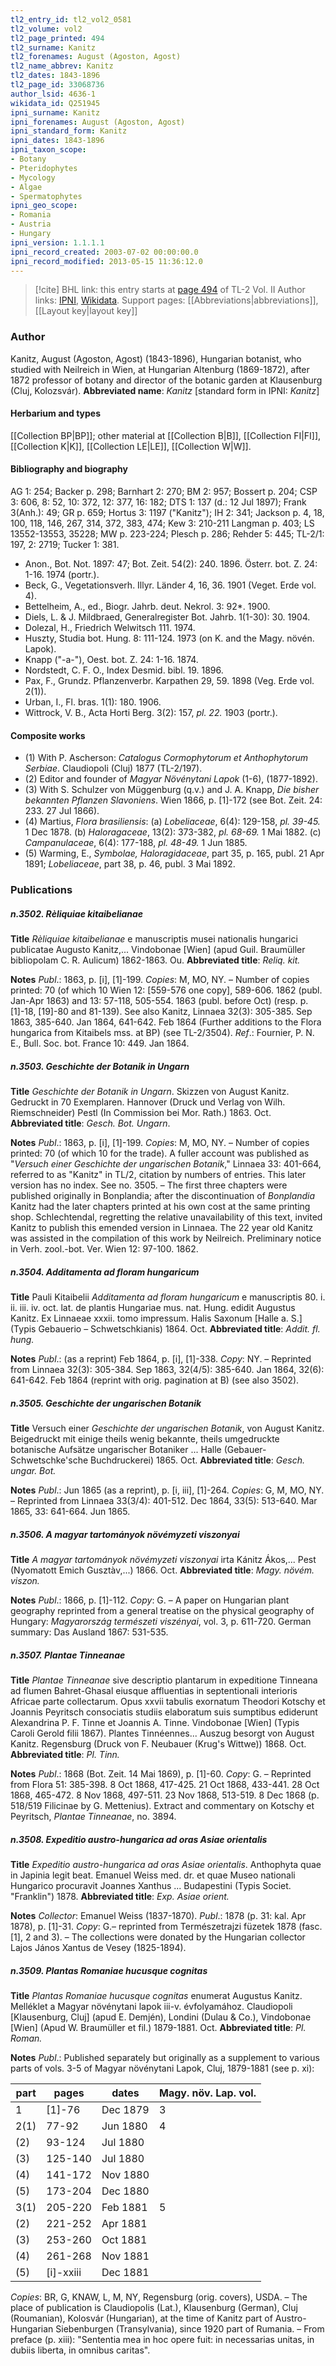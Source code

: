 ```yaml
---
tl2_entry_id: tl2_vol2_0581
tl2_volume: vol2
tl2_page_printed: 494
tl2_surname: Kanitz
tl2_forenames: August (Agoston, Agost)
tl2_name_abbrev: Kanitz
tl2_dates: 1843-1896
tl2_page_id: 33068736
author_lsid: 4636-1
wikidata_id: Q251945
ipni_surname: Kanitz
ipni_forenames: August (Agoston, Agost)
ipni_standard_form: Kanitz
ipni_dates: 1843-1896
ipni_taxon_scope: 
- Botany
- Pteridophytes
- Mycology
- Algae
- Spermatophytes
ipni_geo_scope: 
- Romania
- Austria
- Hungary
ipni_version: 1.1.1.1
ipni_record_created: 2003-07-02 00:00:00.0
ipni_record_modified: 2013-05-15 11:36:12.0
---
```


> [!cite] BHL link: this entry starts at [page 494](https://www.biodiversitylibrary.org/page/33068736) of TL-2 Vol. II
> Author links: [IPNI](https://www.ipni.org/a/4636-1), [Wikidata](https://www.wikidata.org/wiki/Q251945). Support pages: [[Abbreviations|abbreviations]], [[Layout key|layout key]]

### Author

Kanitz, August (Agoston, Agost) (1843-1896), Hungarian botanist, who studied with Neilreich in Wien, at Hungarian Altenburg (1869-1872), after 1872 professor of botany and director of the botanic garden at Klausenburg (Cluj, Kolozsvár). 
**Abbreviated name**: *Kanitz* \[standard form in IPNI: *Kanitz*\]

#### Herbarium and types

[[Collection BP|BP]]; other material at [[Collection B|B]], [[Collection FI|FI]], [[Collection K|K]], [[Collection LE|LE]], [[Collection W|W]].

#### Bibliography and biography

AG 1: 254; Backer p. 298; Barnhart 2: 270; BM 2: 957; Bossert p. 204; CSP 3: 606, 8: 52, 10: 372, 12: 377, 16: 182; DTS 1: 137 (d.: 12 Jul 1897); Frank 3(Anh.): 49; GR p. 659; Hortus 3: 1197 ("Kanitz"); IH 2: 341; Jackson p. 4, 18, 100, 118, 146, 267, 314, 372, 383, 474; Kew 3: 210-211 Langman p. 403; LS 13552-13553, 35228; MW p. 223-224; Plesch p. 286; Rehder 5: 445; TL-2/1: 197, 2: 2719; Tucker 1: 381.
- Anon., Bot. Not. 1897: 47; Bot. Zeit. 54(2): 240. 1896. Österr. bot. Z. 24: 1-16. 1974 (portr.).
- Beck, G., Vegetationsverh. Illyr. Länder 4, 16, 36. 1901 (Veget. Erde vol. 4).
- Bettelheim, A., ed., Biogr. Jahrb. deut. Nekrol. 3: 92\*. 1900.
- Diels, L. & J. Mildbraed, Generalregister Bot. Jahrb. 1(1-30): 30. 1904.
- Dolezal, H., Friedrich Welwitsch 111. 1974.
- Huszty, Studia bot. Hung. 8: 111-124. 1973 (on K. and the Magy. növén. Lapok).
- Knapp ("-a-"), Oest. bot. Z. 24: 1-16. 1874.
- Nordstedt, C. F. O., Index Desmid. bibl. 19. 1896.
- Pax, F., Grundz. Pflanzenverbr. Karpathen 29, 59. 1898 (Veg. Erde vol. 2(1)).
- Urban, I., Fl. bras. 1(1): 180. 1906.
- Wittrock, V. B., Acta Horti Berg. 3(2): 157, *pl. 22.* 1903 (portr.).

#### Composite works

- (1) With P. Ascherson: *Catalogus Cormophytorum et Anthophytorum Serbiae*. Claudiopoli (Cluj) 1877 (TL-2/197).
- (2) Editor and founder of *Magyar Növénytani Lapok* (1-6), (1877-1892).
- (3) With S. Schulzer von Müggenburg (q.v.) and J. A. Knapp, *Die bisher bekannten Pflanzen Slavoniens*. Wien 1866, p. \[1\]-172 (see Bot. Zeit. 24: 233. 27 Jul 1866).
- (4) Martius, *Flora brasiliensis*:
(a) *Lobeliaceae*, 6(4): 129-158, *pl. 39-45.* 1 Dec 1878.
(b) *Haloragaceae*, 13(2): 373-382, *pl. 68-69.* 1 Mai 1882.
(c) *Campanulaceae*, 6(4): 177-188, *pl. 48-49.* 1 Jun 1885.
- (5) Warming, E., *Symbolae, Haloragidaceae*, part 35, p. 165, publ. 21 Apr 1891; *Lobeliaceae*, part 38, p. 46, publ. 3 Mai 1892.

### Publications

##### n.3502. Rèliquiae kitaibelianae

**Title**
*Rèliquiae kitaibelianae* e manuscriptis musei nationalis hungarici publicatae Augusto Kanitz,... Vindobonae \[Wien\] (apud Guil. Braumüller bibliopolam C. R. Aulicum) 1862-1863. Ou.
**Abbreviated title**: *Reliq. kit.*

**Notes**
*Publ*.: 1863, p. \[i\], \[1\]-199. *Copies*: M, MO, NY. – Number of copies printed: 70 (of which 10 Wien 12: \[559-576 one copy\], 589-606. 1862 (publ. Jan-Apr 1863) and 13: 57-118, 505-554. 1863 (publ. before Oct) (resp. p. \[1\]-18, \[19\]-80 and 81-139). See also Kanitz, Linnaea 32(3): 305-385. Sep 1863, 385-640. Jan 1864, 641-642. Feb 1864 (Further additions to the Flora hungarica from Kitaibels mss. at BP) (see TL-2/3504).
*Ref*.: Fournier, P. N. E., Bull. Soc. bot. France 10: 449. Jan 1864.

##### n.3503. Geschichte der Botanik in Ungarn

**Title**
*Geschichte der Botanik in Ungarn*. Skizzen von August Kanitz. Gedruckt in 70 Exemplaren. Hannover (Druck und Verlag von Wilh. Riemschneider) Pestl (In Commission bei Mor. Rath.) 1863. Oct.
**Abbreviated title**: *Gesch. Bot. Ungarn*.

**Notes**
*Publ*.: 1863, p. \[i\], \[1\]-199. *Copies*: M, MO, NY. – Number of copies printed: 70 (of which 10 for the trade). A fuller account was published as "*Versuch einer Geschichte der ungarischen Botanik*," Linnaea 33: 401-664, referred to as "Kanitz" in TL/2, citation by numbers of entries. This later version has no index. See no. 3505. – The first three chapters were published originally in Bonplandia; after the discontinuation of *Bonplandia* Kanitz had the later chapters printed at his own cost at the same printing shop. Schlechtendal, regretting the relative unavailability of this text, invited Kanitz to publish this emended version in Linnaea. The 22 year old Kanitz was assisted in the compilation of this work by Neilreich. Preliminary notice in Verh. zool.-bot. Ver. Wien 12: 97-100. 1862.

##### n.3504. Additamenta ad floram hungaricum

**Title**
Pauli Kitaibelii *Additamenta ad floram hungaricum* e manuscriptis 80. i. ii. iii. iv. oct. lat. de plantis Hungariae mus. nat. Hung. edidit Augustus Kanitz. Ex Linnaeae xxxii. tomo impressum. Halis Saxonum \[Halle a. S.\] (Typis Gebauerio – Schwetschkianis) 1864. Oct.
**Abbreviated title**: *Addit. fl. hung.*

**Notes**
*Publ*.: (as a reprint) Feb 1864, p. \[i\], \[1\]-338. *Copy*: NY. – Reprinted from Linnaea 32(3): 305-384. Sep 1863, 32(4/5): 385-640. Jan 1864, 32(6): 641-642. Feb 1864 (reprint with orig. pagination at B) (see also 3502).

##### n.3505. Geschichte der ungarischen Botanik

**Title**
Versuch einer *Geschichte der ungarischen Botanik*, von August Kanitz. Beigedruckt mit einige theils wenig bekannte, theils umgedruckte botanische Aufsätze ungarischer Botaniker ... Halle (Gebauer-Schwetschke'sche Buchdruckerei) 1865. Oct.
**Abbreviated title**: *Gesch. ungar. Bot.*

**Notes**
*Publ*.: Jun 1865 (as a reprint), p. \[i, iii\], \[1\]-264. *Copies*: G, M, MO, NY. – Reprinted from Linnaea 33(3/4): 401-512. Dec 1864, 33(5): 513-640. Mar 1865, 33: 641-664. Jun 1865.

##### n.3506. A magyar tartományok növémyzeti viszonyai

**Title**
*A magyar tartományok növémyzeti viszonyai* irta Kánitz Ákos,... Pest (Nyomatott Emich Gusztàv,...) 1866. Oct.
**Abbreviated title**: *Magy. növém. viszon.*

**Notes**
*Publ*.: 1866, p. \[1\]-112. *Copy*: G. – A paper on Hungarian plant geography reprinted from a general treatise on the physical geography of Hungary: *Magyarország természeti viszényai*, vol. 3, p. 611-720. German summary: Das Ausland 1867: 531-535.

##### n.3507. Plantae Tinneanae

**Title**
*Plantae Tinneanae* sive descriptio plantarum in expeditione Tinneana ad flumen Bahret-Ghasal eiusque affluentias in septentionali interioris Africae parte collectarum. Opus xxvii tabulis exornatum Theodori Kotschy et Joannis Peyritsch consociatis studiis elaboratum suis sumptibus ediderunt Alexandrina P. F. Tinne et Joannis A. Tinne. Vindobonae \[Wien\] (Typis Caroli Gerold filii 1867). Plantes Tinnéennes... Auszug besorgt von August Kanitz. Regensburg (Druck von F. Neubauer (Krug's Wittwe)) 1868. Oct.
**Abbreviated title**: *Pl. Tinn.*

**Notes**
*Publ*.: 1868 (Bot. Zeit. 14 Mai 1869), p. \[1\]-60. *Copy*: G. – Reprinted from Flora 51: 385-398. 8 Oct 1868, 417-425. 21 Oct 1868, 433-441. 28 Oct 1868, 465-472. 8 Nov 1868, 497-511. 23 Nov 1868, 513-519. 8 Dec 1868 (p. 518/519 Filicinae by G. Mettenius). Extract and commentary on Kotschy et Peyritsch, *Plantae Tinneanae*, no. 3894.

##### n.3508. Expeditio austro-hungarica ad oras Asiae orientalis

**Title**
*Expeditio austro-hungarica ad oras Asiae orientalis*. Anthophyta quae in Japinia legit beat. Emanuel Weiss med. dr. et quae Museo nationali Hungarico procuravit Joannes Xanthus ... Budapestini (Typis Societ. "Franklin") 1878.
**Abbreviated title**: *Exp. Asiae orient.*

**Notes**
*Collector*: Emanuel Weiss (1837-1870).
*Publ*.: 1878 (p. 31: kal. Apr 1878), p. \[1\]-31. *Copy*: G.– reprinted from Természetrajzi füzetek 1878 (fasc. \[1\], 2 and 3). – The collections were donated by the Hungarian collector Lajos János Xantus de Vesey (1825-1894).

##### n.3509. Plantas Romaniae hucusque cognitas

**Title**
*Plantas Romaniae hucusque cognitas* enumerat Augustus Kanitz. Melléklet a Magyar növénytani lapok iii-v. évfolyamához. Claudiopoli \[Klausenburg, Cluj\] (apud E. Demjén), Londini (Dulau & Co.), Vindobonae \[Wien\] (Apud W. Braumüller et fil.) 1879-1881. Oct.
**Abbreviated title**: *Pl. Roman.*

**Notes**
*Publ*.: Published separately but originally as a supplement to various parts of vols. 3-5 of Magyar növénytani Lapok, Cluj, 1879-1881 (see p. xi):

|part	|pages	|dates	|Magy. növ. Lap. vol.|
|---	|---	|---	|---	|
|1	|\[1\]-76	|Dec 1879	|3|
|2(1)	|77-92	|Jun 1880	|4|
|(2)	|93-124	|Jul 1880|
|(3)	|125-140	|Jul 1880|
|(4)	|141-172	|Nov 1880|
|(5)	|173-204	|Dec 1880|
|3(1)	|205-220	|Feb 1881	|5|
|(2)	|221-252	|Apr 1881|
|(3)	|253-260	|Oct 1881|
|(4)	|261-268	|Nov 1881|
|(5)	|\[i\]-xxiii	|Dec 1881|

*Copies*: BR, G, KNAW, L, M, NY, Regensburg (orig. covers), USDA. – The place of publication is Claudiopolis (Lat.), Klausenburg (German), Cluj (Roumanian), Kolosvár (Hungarian), at the time of Kanitz part of Austro-Hungarian Siebenburgen (Transylvania), since 1920 part of Rumania. – From preface (p. xiii): "Sententia mea in hoc opere fuit: in necessarias unitas, in dubiis liberta, in omnibus caritas".

